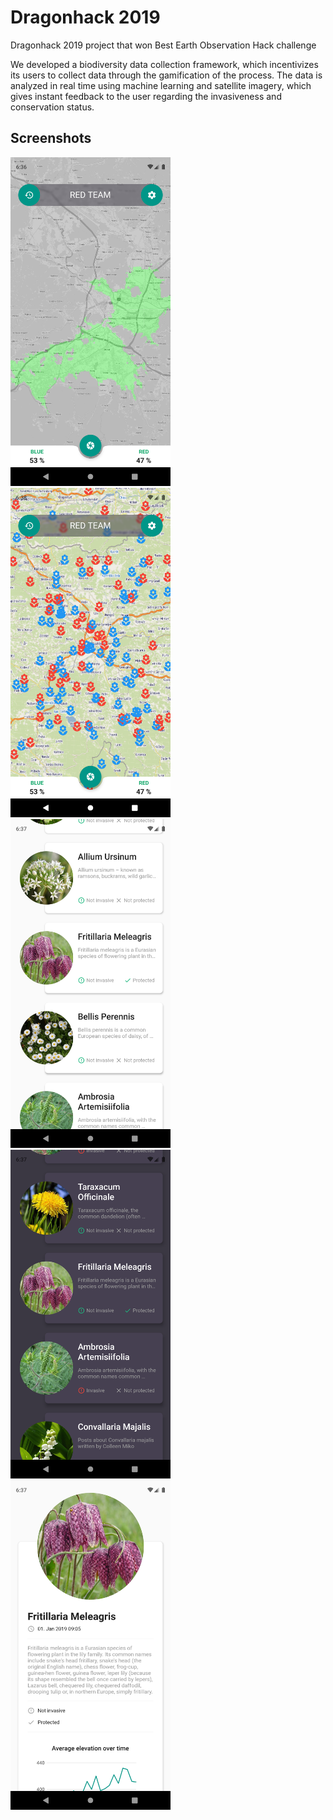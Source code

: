 # Dragonhack 2019
Dragonhack 2019 project that won Best Earth Observation Hack challenge

We developed a biodiversity data collection framework, which incentivizes its users to collect data through the gamification of the process. The data is analyzed in real time using machine learning and satellite imagery, which gives instant feedback to the user regarding the invasiveness and conservation status.

## Screenshots

<img src="screenshots/map.png" width="256"/>
<img src="screenshots/map_markers.png" width="256"/>
<img src="screenshots/history.png" width="256"/>
<img src="screenshots/history_dark.png" width="256"/>
<img src="screenshots/plant_details.png" width="256"/>
